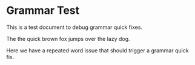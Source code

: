 # Grammar Test

This is a test document to debug grammar quick fixes.

The the quick brown fox jumps over the lazy dog.

Here we have a repeated word issue that should trigger a grammar quick fix.